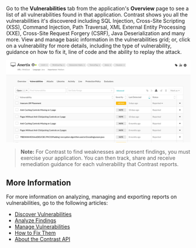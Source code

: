 <!--
title: "Discover Vulnerabilities"
description: "Overview of discovering vulnerabilities"
tags: "user applications discover vulnerabilities quick start guide"
-->

 
Go to the **Vulnerabilities** tab from the application's **Overview** page to see a list of all vulnerabilities found in that application. Contrast shows you all the vulnerabilities it's discovered including SQL Injection, Cross-Site Scripting (XSS), Command Injection, Path Traversal, XML External Entity Processing (XXE), Cross-Site Request Forgery (CSRF), Java Deserialization and many more. View and manage basic information in the vulnerabilities grid; or, click on a vulnerability for more details, including the type of vulnerability, guidance on how to fix it, line of code and the ability to replay the attack. 

<a href="assets/images/Application-vulns-tab.png" rel="lightbox" title="View vulnerabilities found in an application"><img class="thumbnail" src="assets/images/Application-vulns-tab.png"/></a>

> **Note:** For Contrast to find weaknesses and present findings, you must exercise your application. You can then track, share and receive remediation guidance for each vulnerability that Contrast reports. 

## More Information 

For more information on analyzing, managing and exporting reports on vulnerabilities, go to the following articles: 

* [Discover Vulnerabilities](user-vulns.html#discover-vulns)
* [Analyze Findings](user-vulns.html#analyze)
* [Manage Vulnerabilities](user-vulns.html#manage-vuln)
* [How to Fix Them](user-vulns.html#remediate)
* [About the Contrast API](tools-api.html#api-about)
